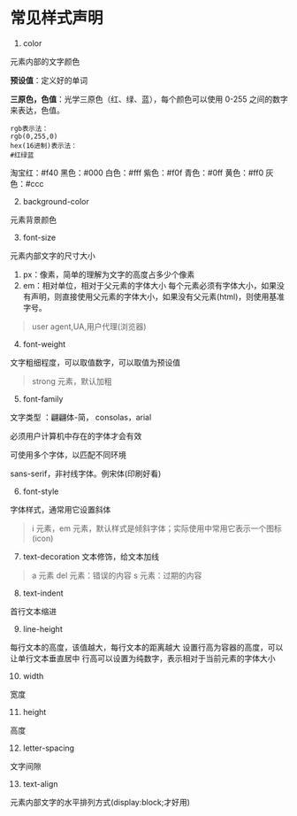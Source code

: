 # 常见样式声明

1. color

元素内部的文字颜色

**预设值**：定义好的单词

**三原色，色值**：光学三原色（红、绿、蓝），每个颜色可以使用 0-255 之间的数字来表达，色值。

```
rgb表示法：
rgb(0,255,0)
hex(16进制)表示法：
#红绿蓝
```

淘宝红：#f40
黑色：#000
白色：#fff
紫色：#f0f
青色：#0ff
黄色：#ff0
灰色：#ccc

2. background-color

元素背景颜色

3. font-size

元素内部文字的尺寸大小

1. px：像素，简单的理解为文字的高度占多少个像素
2. em：相对单位，相对于父元素的字体大小
   每个元素必须有字体大小，如果没有声明，则直接使用父元素的字体大小，如果没有父元素(html)，则使用基准字号。

> user agent,UA,用户代理(浏览器)

4. font-weight

文字粗细程度，可以取值数字，可以取值为预设值

> strong 元素，默认加粗

5. font-family

文字类型 ：翩翩体-简， consolas，arial

必须用户计算机中存在的字体才会有效

可使用多个字体，以匹配不同环境

sans-serif，非衬线字体。例宋体(印刷好看)

6. font-style

字体样式，通常用它设置斜体

> i 元素，em 元素，默认样式是倾斜字体；实际使用中常用它表示一个图标(icon)

7. text-decoration
   文本修饰，给文本加线

> a 元素
> del 元素：错误的内容
> s 元素：过期的内容

8. text-indent

首行文本缩进

9. line-height

每行文本的高度，该值越大，每行文本的距离越大
设置行高为容器的高度，可以让单行文本垂直居中
行高可以设置为纯数字，表示相对于当前元素的字体大小

10. width

宽度

11. height

高度

12. letter-spacing

文字间隙

13. text-align

元素内部文字的水平排列方式(display:block;才好用)
